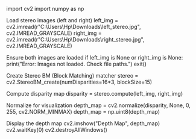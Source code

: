 import cv2 import numpy as np

Load stereo images (left and right)
left_img = cv2.imread(r"C:\Users\Hp\Downloads\left_stereo.jpg", cv2.IMREAD_GRAYSCALE) right_img = cv2.imread(r"C:\Users\Hp\Downloads\right_stereo.jpg", cv2.IMREAD_GRAYSCALE)

Ensure both images are loaded
if left_img is None or right_img is None: print("Error: Images not loaded. Check file paths.") exit()

Create Stereo BM (Block Matching) matcher
stereo = cv2.StereoBM_create(numDisparities=16*3, blockSize=15)

Compute disparity map
disparity = stereo.compute(left_img, right_img)

Normalize for visualization
depth_map = cv2.normalize(disparity, None, 0, 255, cv2.NORM_MINMAX) depth_map = np.uint8(depth_map)

Display the depth map
cv2.imshow("Depth Map", depth_map) cv2.waitKey(0) cv2.destroyAllWindows()